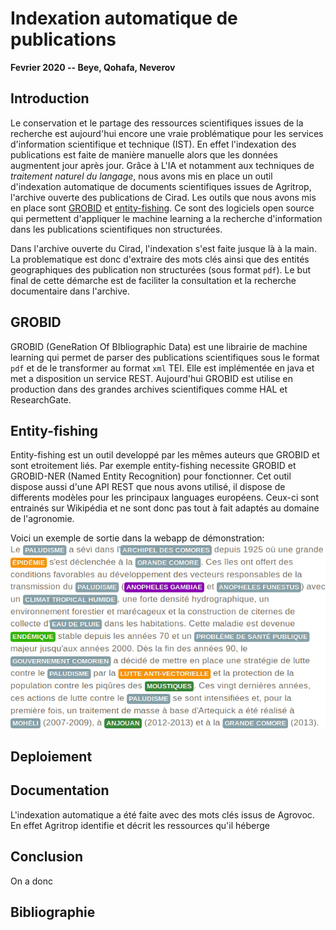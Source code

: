 # Indexation automatique de publications

__Fevrier 2020 -- Beye, Qohafa, Neverov__

## Introduction 

Le conservation et le partage des ressources scientifiques issues de la recherche est aujourd'hui encore
une vraie problématique pour les services d'information scientifique et technique (IST). 
En effet l'indexation des publications est faite de manière manuelle alors que les données augmentent jour après jour.
Grâce à L'IA et notamment aux techniques de _traitement naturel du langage_, nous avons mis en place un outil d'indexation automatique de documents scientifiques issues de Agritrop, l'archive ouverte des publications de Cirad. 
Les outils que nous avons mis en place sont [GROBID](https://github.com/kermitt2/grobid) et [entity-fishing](https://github.com/kermitt2/entity-fishing).
Ce sont des logiciels open source qui permettent d'appliquer le machine learning a la recherche d'information dans les publications scientifiques non structurées. 

Dans l'archive ouverte du Cirad, l'indexation s'est faite jusque là à la main. 
La problematique est donc d'extraire des mots clés ainsi que des entités geographiques des publication non structurées (sous format `pdf`).
Le but final de cette démarche est de faciliter la consultation et la recherche documentaire dans l'archive. 

## GROBID

GROBID (GeneRation Of BIbliographic Data) est une librairie de machine learning qui permet de parser des publications scientifiques sous le format `pdf` et de le transformer au format `xml` TEI.
Elle est implémentée en java et met a disposition un service REST. 
Aujourd'hui GROBID est utilise en production dans des grandes archives scientifiques comme HAL et ResearchGate.


## Entity-fishing

Entity-fishing est un outil developpé par les mêmes auteurs que GROBID et sont etroitement liés.
Par exemple entity-fishing necessite GROBID et GROBID-NER (Named Entity Recognition) pour fonctionner.
Cet outil dispose aussi d'une API REST que nous avons utilisé, il dispose de differents modèles pour les principaux languages européens.
Ceux-ci sont entrainés sur Wikipédia et ne sont donc pas tout à fait adaptés au domaine de l'agronomie.

Voici un exemple de sortie dans la webapp de démonstration:
![NERD](resources/nerd.png)

## Deploiement



## Documentation

L'indexation automatique a été faite avec des mots clés issus de Agrovoc. 
En effet Agritrop identifie et décrit les ressources qu'il héberge 

## Conclusion

On a donc

## Bibliographie